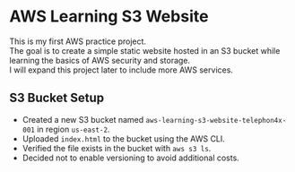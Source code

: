 # AWS Learning S3 Website

This is my first AWS practice project.  
The goal is to create a simple static website hosted in an S3 bucket while learning the basics of AWS security and storage.  
I will expand this project later to include more AWS services.

## S3 Bucket Setup

- Created a new S3 bucket named `aws-learning-s3-website-telephon4x-001` in region `us-east-2`.
- Uploaded `index.html` to the bucket using the AWS CLI.
- Verified the file exists in the bucket with `aws s3 ls`.
- Decided not to enable versioning to avoid additional costs.
